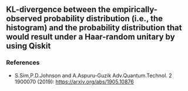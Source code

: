 
## KL-divergence between the empirically-observed probability distribution (i.e., the histogram) and the probability distribution that would result under a Haar-random unitary  by using Qiskit

### References
- S.Sim,P.D.Johnson and A.Aspuru-Guzik
Adv.Quantum.Technol. 2 1900070 (2019): https://arxiv.org/abs/1905.10876